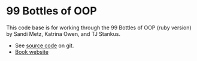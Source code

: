 # 99 Bottles of OOP

This code base is for working through the 99 Bottles of OOP (ruby version) by Sandi Metz, Katrina Owen, and TJ Stankus.

- See [source code](https://github.com/sandimetz/99bottles_ruby) on git.
- [Book website](https://sandimetz.com/99bottles)